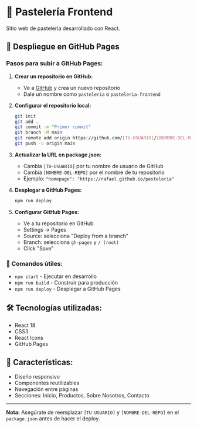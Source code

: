 # 🎂 Pastelería Frontend

Sitio web de pastelería desarrollado con React.

## 🚀 Despliegue en GitHub Pages

### Pasos para subir a GitHub Pages:

1. **Crear un repositorio en GitHub:**
   - Ve a [GitHub](https://github.com) y crea un nuevo repositorio
   - Dale un nombre como `pasteleria` o `pasteleria-frontend`

2. **Configurar el repositorio local:**
   ```bash
   git init
   git add .
   git commit -m "Primer commit"
   git branch -M main
   git remote add origin https://github.com/[TU-USUARIO]/[NOMBRE-DEL-REPO].git
   git push -u origin main
   ```

3. **Actualizar la URL en package.json:**
   - Cambia `[TU-USUARIO]` por tu nombre de usuario de GitHub
   - Cambia `[NOMBRE-DEL-REPO]` por el nombre de tu repositorio
   - Ejemplo: `"homepage": "https://rafael.github.io/pasteleria"`

4. **Desplegar a GitHub Pages:**
   ```bash
   npm run deploy
   ```

5. **Configurar GitHub Pages:**
   - Ve a tu repositorio en GitHub
   - Settings → Pages
   - Source: selecciona "Deploy from a branch"
   - Branch: selecciona `gh-pages` y `/ (root)`
   - Click "Save"

### 📝 Comandos útiles:

- `npm start` - Ejecutar en desarrollo
- `npm run build` - Construir para producción
- `npm run deploy` - Desplegar a GitHub Pages

## 🛠️ Tecnologías utilizadas:

- React 18
- CSS3
- React Icons
- GitHub Pages

## 📱 Características:

- Diseño responsivo
- Componentes reutilizables
- Navegación entre páginas
- Secciones: Inicio, Productos, Sobre Nosotros, Contacto

---

**Nota:** Asegúrate de reemplazar `[TU-USUARIO]` y `[NOMBRE-DEL-REPO]` en el `package.json` antes de hacer el deploy. 